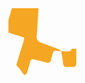 <svg width="150" height="150" viewBox="0 0 150 150" xmlns="http://www.w3.org/2000/svg">
  <path fill="#F5A623" d="M126.11 80.57c-.49 3.07-3.23 5.36-6.39 5.23l-24.98-1.57c-2.92-.18-5.55 1.83-6.16 4.71l-3.77 14.57c-.9 3.46-4.63 5.4-8.09 4.5l-26.52-6.86c-2.8-.73-5.5.77-6.24 3.29l-7.02 23.98c-.77 2.64-3.48 4.13-6.1 3.36L19.98 117c-2.78-.8-4.51-3.54-3.75-6.28l15.19-48.94c.57-1.84-.34-3.81-2.17-4.38l-32-10.01c-2.43-.76-3.84-3.23-3.08-5.66l27.23-87.68c.76-2.43 3.23-3.84 5.66-3.08l32 10.01c2.43.76 3.84 3.23 3.08 5.66L56.5 53.33c-1.72 5.56.87 11.62 6.07 13.88l38.19 14.21c2.65.98 4.53 3.54 4.99 6.29l3.77 23.94c.42 2.71 2.95 4.74 5.7 4.74h14.29c3.3 0 6-2.7 6-6V80.57z"/>
</svg>
